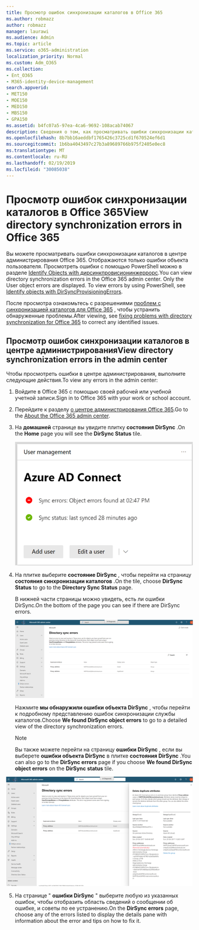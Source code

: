 ```yaml
---
title: Просмотр ошибок синхронизации каталогов в Office 365
ms.author: robmazz
author: robmazz
manager: laurawi
ms.audience: Admin
ms.topic: article
ms.service: o365-administration
localization_priority: Normal
ms.custom: Adm_O365
ms.collection:
- Ent_O365
- M365-identity-device-management
search.appverid:
- MET150
- MOE150
- MED150
- MBS150
- GPA150
ms.assetid: b4fc07a5-97ea-4ca6-9692-108acab74067
description: Сведения о том, как просматривать ошибки синхронизации каталогов в центре администрирования Office 365.
ms.openlocfilehash: 8b7bb16aeddbf1765426c3725cd1f670524ef6d1
ms.sourcegitcommit: 1b6ba4043497c27b3a89689766b975f2405e0ec8
ms.translationtype: MT
ms.contentlocale: ru-RU
ms.lasthandoff: 02/19/2019
ms.locfileid: "30085038"
---
```

# <a name="view-directory-synchronization-errors-in-office-365"></a><span data-ttu-id="bcf72-103">Просмотр ошибок синхронизации каталогов в Office 365</span><span class="sxs-lookup"><span data-stu-id="bcf72-103">View directory synchronization errors in Office 365</span></span>

<span data-ttu-id="bcf72-p101">Вы можете просматривать ошибки синхронизации каталогов в центре администрирования Office 365. Отображаются только ошибки объекта пользователя. Просмотреть ошибки с помощью PowerShell можно в разделе [Identify Objects with дирсинкпровисионинжеррорс](https://docs.microsoft.com/azure/active-directory/hybrid/how-to-connect-syncservice-duplicate-attribute-resiliency).</span><span class="sxs-lookup"><span data-stu-id="bcf72-p101">You can view directory synchronization errors in the Office 365 admin center. Only the User object errors are displayed. To view errors by using PowerShell, see [Identify objects with DirSyncProvisioningErrors](https://docs.microsoft.com/azure/active-directory/hybrid/how-to-connect-syncservice-duplicate-attribute-resiliency).</span></span>

<span data-ttu-id="bcf72-107">После просмотра ознакомьтесь с разрешениями [проблем с синхронизацией каталогов для Office 365](fix-problems-with-directory-synchronization.md) , чтобы устранить обнаруженные проблемы.</span><span class="sxs-lookup"><span data-stu-id="bcf72-107">After viewing, see [fixing problems with directory synchronization for Office 365](fix-problems-with-directory-synchronization.md) to correct any identified issues.</span></span>
  
## <a name="view-directory-synchronization-errors-in-the-admin-center"></a><span data-ttu-id="bcf72-108">Просмотр ошибок синхронизации каталогов в центре администрирования</span><span class="sxs-lookup"><span data-stu-id="bcf72-108">View directory synchronization errors in the admin center</span></span>

<span data-ttu-id="bcf72-109">Чтобы просмотреть ошибки в центре администрирования, выполните следующие действия.</span><span class="sxs-lookup"><span data-stu-id="bcf72-109">To view any errors in the admin center:</span></span>
  
1. <span data-ttu-id="bcf72-110">Войдите в Office 365 с помощью своей рабочей или учебной учетной записи.</span><span class="sxs-lookup"><span data-stu-id="bcf72-110">Sign in to Office 365 with your work or school account.</span></span> 
    
2. <span data-ttu-id="bcf72-111">Перейдите к разделу [о центре администрирования Office 365](https://support.office.com/article/758befc4-0888-4009-9f14-0d147402fd23).</span><span class="sxs-lookup"><span data-stu-id="bcf72-111">Go to the [About the Office 365 admin center](https://support.office.com/article/758befc4-0888-4009-9f14-0d147402fd23).</span></span>
    
3. <span data-ttu-id="bcf72-112">На **домашней** странице вы увидите плитку **состояния DirSync** .</span><span class="sxs-lookup"><span data-stu-id="bcf72-112">On the **Home** page you will see the **DirSync Status** tile.</span></span> 
    
    ![Плитка состояния DirSync в предварительной версии центра администрирования](media/060006e9-de61-49d5-8979-e77cda198e71.png)
  
4. <span data-ttu-id="bcf72-114">На плитке выберите **состояние DirSync** , чтобы перейти на страницу **состояния синхронизации каталогов** .</span><span class="sxs-lookup"><span data-stu-id="bcf72-114">On the tile, choose **DirSync Status** to go to the **Directory Sync Status** page.</span></span> 
    
    <span data-ttu-id="bcf72-115">В нижней части страницы можно увидеть, есть ли ошибки DirSync.</span><span class="sxs-lookup"><span data-stu-id="bcf72-115">On the bottom of the page you can see if there are DirSync errors.</span></span>
    
    ![На странице состояния синхронизации каталогов можно увидеть, есть ли ошибки в объектах DirSync.](media/882094a3-80d3-4aae-b90b-78b27047974c.png)
  
    <span data-ttu-id="bcf72-117">Нажмите **мы обнаружили ошибки объекта DirSync** , чтобы перейти к подробному представлению ошибок синхронизации службы каталогов.</span><span class="sxs-lookup"><span data-stu-id="bcf72-117">Choose **We found DirSync object errors** to go to a detailed view of the directory synchronization errors.</span></span> 
    
    > [!NOTE]
    > <span data-ttu-id="bcf72-118">Вы также можете перейти на страницу **ошибки DirSync** , если вы выберете **ошибки объекта DirSync** в плитке **состояния DirSync** .</span><span class="sxs-lookup"><span data-stu-id="bcf72-118">You can also go to the **DirSync errors** page if you choose **We found DirSync object errors** on the **DirSync status** tile.</span></span> 
  
![Страница "ошибки DirSync"](media/a6e302d4-6be7-4e3a-b4b5-81c5a2c02952.png)
  
5. <span data-ttu-id="bcf72-120">На странице " **ошибки DirSync** " выберите любую из указанных ошибок, чтобы отобразить область сведений о сообщении об ошибке, и советы по ее устранению.</span><span class="sxs-lookup"><span data-stu-id="bcf72-120">On the **DirSync errors** page, choose any of the errors listed to display the details pane with information about the error and tips on how to fix it.</span></span> 
